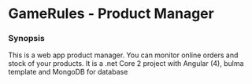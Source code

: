 # GameRules - Product Manager

### Synopsis
This is a web app product manager. You can monitor online orders and stock of your products. It is a .net Core 2 project with Angular (4), bulma template and MongoDB for database


